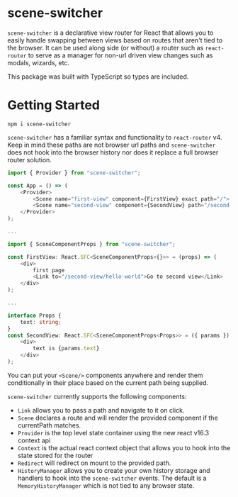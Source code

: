 # scene-switcher

`scene-switcher` is a declarative view router for React that allows you to easily handle swapping between views based on routes that aren't tied to the browser. It can be used along side (or without) a router such as `react-router` to serve as a manager for non-url driven view changes such as modals, wizards, etc.

This package was built with TypeScript so types are included.

# Getting Started

`npm i scene-switcher`

`scene-switcher` has a familiar syntax and functionality to `react-router` v4. Keep in mind these paths are not browser url paths and `scene-switcher` does not hook into the browser history nor does it replace a full browser router solution.

```typescript
import { Provider } from "scene-switcher";

const App = () => (
    <Provider>
        <Scene name="first-view" component={FirstView} exact path="/">
        <Scene name="second-view" component={SecondView} path="/second-view/:text">
    </Provider>
);

...

import { SceneComponentProps } from "scene-switcher";

const FirstView: React.SFC<SceneComponentProps<{}>> = (props) => (
    <div>
        first page
        <Link to="/second-view/hello-world">Go to second view</Link>
    </div>
);

...

interface Props {
    text: string;
}
const SecondView: React.SFC<SceneComponentProps<Props>> = ({ params }) => (
    <div>
        text is {params.text}
    </div>
);
```

You can put your `<Scene/>` components anywhere and render them conditionally in their place based on the current path being supplied.

`scene-switcher` currently supports the following components:

- `Link` allows you to pass a path and navigate to it on click.
- `Scene` declares a route and will render the provided component if the currentPath matches.
- `Provider` is the top level state container using the new react v16.3 context api
- `Context` is the actual react context object that allows you to hook into the state stored for the router
- `Redirect` will redirect on mount to the provided path.
- `HistoryManager` allows you to create your own history storage and handlers to hook into the `scene-switcher` events. The default is a `MemoryHistoryManager` which is not tied to any browser state.